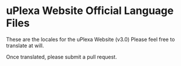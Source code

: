 # uPlexa Website Official Language Files

These are the locales for the uPlexa Website (v3.0)
Please feel free to translate at will.

Once translated, please submit a pull request.

